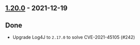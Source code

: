 ## [1.20.0](https://github.com/Kevin-Lee/logger-f/issues?utf8=%E2%9C%93&q=is%3Aissue+is%3Aclosed+milestone%3Amilestone26) - 2021-12-19

## Done
* Upgrade Log4J to `2.17.0` to solve CVE-2021-45105 (#242)
